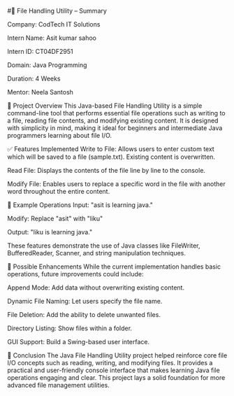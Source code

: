 #🔧 File Handling Utility – Summary

Company: CodTech IT Solutions

Intern Name: Asit kumar sahoo

Intern ID:  CT04DF2951

Domain: Java Programming

Duration: 4 Weeks

Mentor: Neela Santosh

📄 Project Overview
This Java-based File Handling Utility is a simple command-line tool that performs essential file operations such as writing to a file, reading file contents, and modifying existing content. It is designed with simplicity in mind, making it ideal for beginners and intermediate Java programmers learning about file I/O.

✅ Features Implemented
Write to File: Allows users to enter custom text which will be saved to a file (sample.txt). Existing content is overwritten.

Read File: Displays the contents of the file line by line to the console.

Modify File: Enables users to replace a specific word in the file with another word throughout the entire content.

🧪 Example Operations
Input: "asit is learning java."

Modify: Replace "asit" with "liku"

Output: "liku is learning java."

These features demonstrate the use of Java classes like FileWriter, BufferedReader, Scanner, and string manipulation techniques.

🔧 Possible Enhancements
While the current implementation handles basic operations, future improvements could include:

Append Mode: Add data without overwriting existing content.

Dynamic File Naming: Let users specify the file name.

File Deletion: Add the ability to delete unwanted files.

Directory Listing: Show files within a folder.

GUI Support: Build a Swing-based user interface.

🏁 Conclusion
The Java File Handling Utility project helped reinforce core file I/O concepts such as reading, writing, and modifying files. It provides a practical and user-friendly console interface that makes learning Java file operations engaging and clear. This project lays a solid foundation for more advanced file management utilities.

